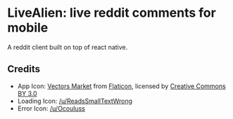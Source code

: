 # LiveAlien: live reddit comments for mobile
A reddit client built on top of react native.
## Credits
* App Icon: [Vectors Market](http://www.flaticon.com/authors/vectors-market) from [Flaticon](www.flaticon.com), licensed by [Creative Commons BY 3.0](http://creativecommons.org/licenses/by/3.0/)
* Loading Icon: [/u/ReadsSmallTextWrong](https://www.reddit.com/user/ReadsSmallTextWrong)
* Error Icon: [/u/Ocouluss](https://www.reddit.com/user/Ocouluss)
